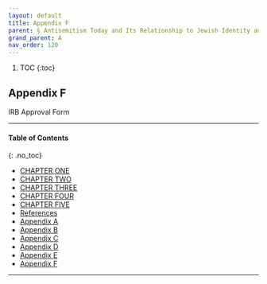 ```yaml
---
layout: default
title: Appendix F      
parent: § Antisemitism Today and Its Relationship to Jewish Identity and Religious Denomination   
grand_parent: A 
nav_order: 120 
---
```

<style>
.dont-break-out {
  /* These are technically the same, but use both */
  overflow-wrap: break-word;
  word-wrap: break-word;

     -ms-word-break: break-all;
  /* This is the dangerous one in WebKit, as it breaks things wherever */
  word-break: break-all;
  /* Instead use this non-standard one: */
  word-break: break-word;
}

.youtube-container {
    position: relative;
    width: 100%;
    height: 0;
    padding-bottom: 56.25%;
}
.youtube-video {
    position: absolute;
    top: 0;
    left: 0;
    width: 100%;
    height: 100%;
}

</style>

<div class="dont-break-out" markdown="1">

1. TOC
{:toc}

## Appendix F 

IRB Approval Form

***

#### Table of Contents
{: .no_toc}

<ul><li> <a href="/docs/A/Antisemitism-Today-and-Its-Relationship-to-Jewish-Identity-and-Religious-Denomination-1/">CHAPTER ONE</a></li><li> <a href="/docs/A/Antisemitism-Today-and-Its-Relationship-to-Jewish-Identity-and-Religious-Denomination-2/">CHAPTER TWO</a></li><li> <a href="/docs/A/Antisemitism-Today-and-Its-Relationship-to-Jewish-Identity-and-Religious-Denomination-3/">CHAPTER THREE</a></li><li> <a href="/docs/A/Antisemitism-Today-and-Its-Relationship-to-Jewish-Identity-and-Religious-Denomination-4/">CHAPTER FOUR</a></li><li> <a href="/docs/A/Antisemitism-Today-and-Its-Relationship-to-Jewish-Identity-and-Religious-Denomination-5/">CHAPTER FIVE</a></li><li> <a href="/docs/A/Antisemitism-Today-and-Its-Relationship-to-Jewish-Identity-and-Religious-Denomination-6/">References</a></li><li> <a href="/docs/A/Antisemitism-Today-and-Its-Relationship-to-Jewish-Identity-and-Religious-Denomination-7/">Appendix A</a></li><li> <a href="/docs/A/Antisemitism-Today-and-Its-Relationship-to-Jewish-Identity-and-Religious-Denomination-8/">Appendix B</a></li><li> <a href="/docs/A/Antisemitism-Today-and-Its-Relationship-to-Jewish-Identity-and-Religious-Denomination-9/">Appendix C</a></li><li> <a href="/docs/A/Antisemitism-Today-and-Its-Relationship-to-Jewish-Identity-and-Religious-Denomination-10/">Appendix D</a></li><li> <a href="/docs/A/Antisemitism-Today-and-Its-Relationship-to-Jewish-Identity-and-Religious-Denomination-11/">Appendix E</a></li><li> <a href="/docs/A/Antisemitism-Today-and-Its-Relationship-to-Jewish-Identity-and-Religious-Denomination-12/">Appendix F</a></li></ul>

***

</div>
